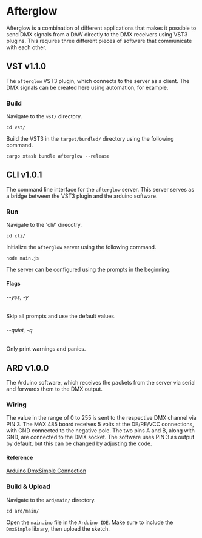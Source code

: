 # Afterglow
Afterglow is a combination of different applications that makes it possible to
send DMX signals from a DAW directly to the DMX receivers using VST3 plugins. 
This requires three different pieces of software that communicate with each other.

## VST v1.1.0
The `afterglow` VST3 plugin, which connects to the server as a client.
The DMX signals can be created here using automation, for example.

### Build
Navigate to the `vst/` directory.
```shell
cd vst/
```

Build the VST3 in the `target/bundled/` directory using the following command.
```shell
cargo xtask bundle afterglow --release
```

## CLI v1.0.1
The command line interface for the `afterglow` server.
This server serves as a bridge between the VST3 plugin and the arduino software.

### Run
Navigate to the 'cli/' direcotry.
```shell
cd cli/
```

Initialize the `afterglow` server using the following command.
```shell
node main.js
```

The server can be configured using the prompts in the beginning.

#### Flags
###### --yes, -y
Skip all prompts and use the default values.

###### --quiet, -q
Only print warnings and panics.

## ARD v1.0.0
The Arduino software, which receives the packets from the server via serial and forwards them to the DMX output.

### Wiring
The value in the range of 0 to 255 is sent to the respective DMX channel via PIN 3. The MAX 485 board receives
5 volts at the DE/RE/VCC connections, with GND connected to the negative pole. The two pins A and B, along with
GND, are connected to the DMX socket.
The software uses PIN 3 as output by default, but this can be changed by adjusting the code.
#### Reference
[Arduino DmxSimple Connection](https://www.kreativekiste.de/images/arduino-projekte/DMX/arduino_dmx_dmxsimple_anschluss_tutorial.jpg)


### Build & Upload
Navigate to the `ard/main/` directory.
```shell
cd ard/main/
```

Open the `main.ino` file in the `Arduino IDE`.
Make sure to include the `DmxSimple` library, then upload the sketch.
